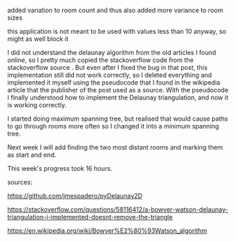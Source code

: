 
added variation to room count and thus also added more variance to room sizes

this application is not meant to be used with values less than 10 anyway, so might as well block it

I did not understand the delaunay algorithm from the old articles I found online, so I pretty much copied the stackoverflow code from the stackoverflow source . But even after I fixed the bug in that post, this implementation still did not work correctly, so I deleted everything and implemented it myself using the pseudocode that I found in the wikipedia article that the publisher of the post used as a source. With the pseudocode I finally understood how to implement the Delaunay triangulation, and now it is working correctly.


I started doing maximum spanning tree, but realised that would cause paths to go through rooms more often so I changed it into a minimum spanning tree.


Next week I will add finding the two most distant rooms and marking them as start and end.


This week's progress took 16 hours.

sources:

https://github.com/jmespadero/pyDelaunay2D

https://stackoverflow.com/questions/58116412/a-bowyer-watson-delaunay-triangulation-i-implemented-doesnt-remove-the-triangle

https://en.wikipedia.org/wiki/Bowyer%E2%80%93Watson_algorithm
